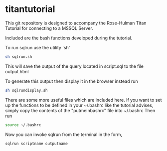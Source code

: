 # titantutorial
This git repository is designed to accompany the Rose-Hulman Titan Tutorial for connecting
to a MSSQL Server.

Included are the bash functions developed during the tutorial.

To run sqlrun use the utility 'sh'

```bash
sh sqlrun.sh
```

This will save the output of the query located in script.sql to the file output.html

To generate this output then display it in the browser instead run

```bash
sh sqlrundisplay.sh
```


There are some more useful files which are included here.
If you want to set up the functions to be defined in your ~/.bashrc like the tutorial advises,
simply copy the contents of the "putmeinbashrc" file into ~/.bashrc
Then run 
```bash
source ~/.bashrc
```
Now you can invoke sqlrun from the terminal in the form,

```bash
sqlrun scriptname outputname
```
